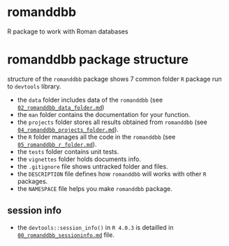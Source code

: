# romanddbb 

R package to work with Roman databases


# romanddbb package structure

structure of the `romanddbb` package shows 7 common folder `R` package run to `devtools` library.

* the `data` folder includes data of the `romanddbb` (see [`02_romanddbb_data_folder.md`](https://github.com/miquelvazquez/romanddbb/blob/master/vignettes/02_romanddbb_data_folder.md))
* the `man` folder contains the documentation for your function.
* the `projects` folder stores all results obtained from `romanddbb` (see [`04_romanddbb_projects_folder.md`](https://github.com/miquelvazquez/romanddbb/blob/master/vignettes/04_romanddbb_projects_folder.md)).
* the `R` folder manages all the code in the `romanddbb` (see [`05_romanddbb_r_folder.md`](https://github.com/miquelvazquez/romanddbb/blob/master/vignettes/05_romanddbb_r_folder.md)).
* the `tests` folder contains unit tests.
* the `vignettes` folder holds documents info.
* the `.gitignore` file shows untracked folder and files.
* the `DESCRIPTION` file defines how `romanddbb` will works with other `R` packages. 
* the `NAMESPACE` file helps you make `romanddbb` package.
 


## session info

* the `devtools::session_info()` in `R 4.0.3` is detailled in [`00_romanddbb_sessioninfo.md`](https://github.com/miquelvazquez/romanddbb/blob/master/vignettes/00_romanddbb_session_info.md) file.
